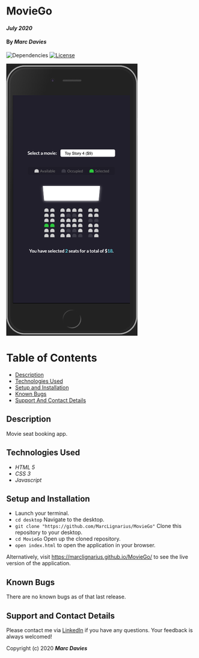 # MovieGo

#### _July 2020_

#### By _**Marc Davies**_

![Dependencies](https://img.shields.io/badge/dependencies-up%20to%20date-brightgreen.svg)
[![License](https://img.shields.io/badge/license-MIT-blue.svg)](https://opensource.org/licenses/MIT)

![Image of ss1](ss1.png)

# Table of Contents

<!--ts-->

- [Description](#description)
- [Technologies Used](#technologies-used)
- [Setup and Installation](#setup-and-installation)
- [Known Bugs](#known-bugs)
- [Support And Contact Details](#support-and-contact-details)
<!--te-->

## Description

Movie seat booking app.

## Technologies Used

- _HTML 5_
- _CSS 3_
- _Javascript_

## Setup and Installation

- Launch your terminal.
- `cd desktop` Navigate to the desktop.
- `git clone "https://github.com/MarcLignarius/MovieGo"` Clone this repository to your desktop.
- `cd MovieGo` Open up the cloned repository.
- `open index.html` to open the application in your browser.

Alternatively, visit https://marclignarius.github.io/MovieGo/ to see the live version of the application.

## Known Bugs

There are no known bugs as of that last release.

## Support and Contact Details

Please contact me via <a href="https://www.linkedin.com/in/marcdaviesriot/">LinkedIn</a> if you have any questions. Your feedback is always welcomed!

Copyright (c) 2020 **_Marc Davies_**
